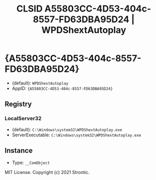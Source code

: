 ﻿---
title: "CLSID A55803CC-4D53-404c-8557-FD63DBA95D24 | WPDShextAutoplay"
excerpt: What is COM-Object CLSID A55803CC-4D53-404c-8557-FD63DBA95D24?
---

# {A55803CC-4D53-404c-8557-FD63DBA95D24}

* (default): `WPDShextAutoplay`
* AppID: `{A55803CC-4D53-404c-8557-FD63DBA95D24}`

## Registry


### LocalServer32

* (default): `C:\Windows\system32\WPDShextAutoplay.exe`
* ServerExecutable: `C:\Windows\system32\WPDShextAutoplay.exe`

## Instance

* Type: `__ComObject`

MIT License. Copyright (c) 2021 Strontic.


